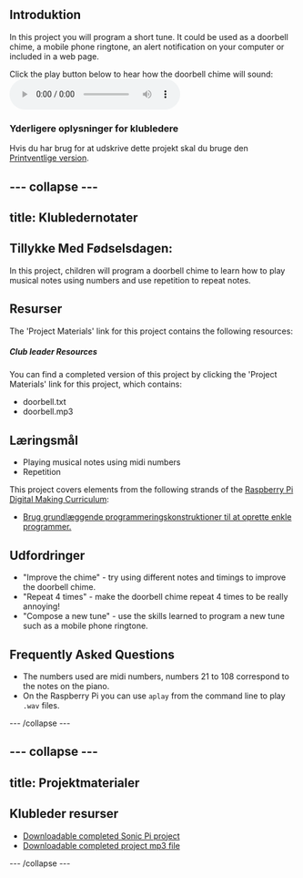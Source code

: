 ## Introduktion

In this project you will program a short tune. It could be used as a doorbell chime, a mobile phone ringtone, an alert notification on your computer or included in a web page.

<div id="audio-preview" class="pdf-hidden">
  Click the play button below to hear how the doorbell chime will sound: <audio controls preload> <source src="resources/doorbell.mp3" type="audio/mpeg"> Your browser does not support the <code>audio</code> element. </audio>
</div>

### Yderligere oplysninger for klubledere

Hvis du har brug for at udskrive dette projekt skal du bruge den [Printventlige version](https://projects.raspberrypi.org/en/projects/compose-tune/print).

## \--- collapse \---

## title: Klubledernotater

## Tillykke Med Fødselsdagen:

In this project, children will program a doorbell chime to learn how to play musical notes using numbers and use repetition to repeat notes.

## Resurser

The 'Project Materials' link for this project contains the following resources:

##### Club leader Resources

You can find a completed version of this project by clicking the 'Project Materials' link for this project, which contains:

* doorbell.txt
* doorbell.mp3

## Læringsmål

* Playing musical notes using midi numbers
* Repetition

This project covers elements from the following strands of the [Raspberry Pi Digital Making Curriculum](https://rpf.io/curriculum):

* [Brug grundlæggende programmeringskonstruktioner til at oprette enkle programmer.](https://www.raspberrypi.org/curriculum/programming/creator)

## Udfordringer

* "Improve the chime" - try using different notes and timings to improve the doorbell chime.
* "Repeat 4 times" - make the doorbell chime repeat 4 times to be really annoying!
* "Compose a new tune" - use the skills learned to program a new tune such as a mobile phone ringtone.

## Frequently Asked Questions

* The numbers used are midi numbers, numbers 21 to 108 correspond to the notes on the piano.
* On the Raspberry Pi you can use `aplay` from the command line to play `.wav` files.

\--- /collapse \---

## \--- collapse \---

## title: Projektmaterialer

## Klubleder resurser

* [Downloadable completed Sonic Pi project](resources/doorbell.txt)
* [Downloadable completed project mp3 file](resources/doorbell.mp3)

\--- /collapse \---